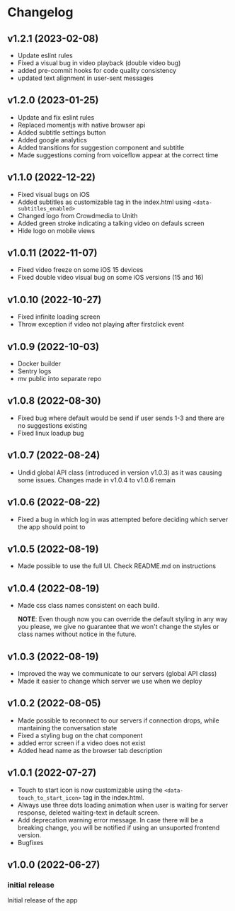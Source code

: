 # Changelog

## v1.2.1 (2023-02-08)

- Update eslint rules
- Fixed a visual bug in video playback (double video bug)
- added pre-commit hooks for code quality consistency
- updated text alignment in user-sent messages

## v1.2.0 (2023-01-25)

- Update and fix eslint rules
- Replaced momentjs with native browser api
- Added subtitle settings button
- Added google analytics
- Added transitions for suggestion component and subtitle
- Made suggestions coming from voiceflow appear at the correct time

## v1.1.0 (2022-12-22)

- Fixed visual bugs on iOS
- Added subtitles as customizable tag in the index.html using `<data-subtitles_enabled>`
- Changed logo from Crowdmedia to Unith
- Added green stroke indicating a talking video on defauls screen
- Hide logo on mobile views

## v1.0.11 (2022-11-07)

- Fixed video freeze on some iOS 15 devices
- Fixed double video visual bug on some iOS versions (15 and 16)

## v1.0.10 (2022-10-27)

- Fixed infinite loading screen
- Throw exception if video not playing after firstclick event

## v1.0.9 (2022-10-03)

- Docker builder
- Sentry logs
- mv public into separate repo

## v1.0.8 (2022-08-30)

- Fixed bug where default would be send if user sends 1-3 and there are no suggestions existing
- Fixed linux loadup bug

## v1.0.7 (2022-08-24)

- Undid global API class (introduced in version v1.0.3) as it was causing some issues. Changes made in v1.0.4 to v1.0.6 remain

## v1.0.6 (2022-08-22)

- Fixed a bug in which log in was attempted before deciding which server the app should point to

## v1.0.5 (2022-08-19)

- Made possible to use the full UI. Check README.md on instructions

## v1.0.4 (2022-08-19)

- Made css class names consistent on each build.

  **NOTE**: Even though now you can override the default styling in any way you please, we give no guarantee that we won't change the styles or class names without notice in the future.

## v1.0.3 (2022-08-19)

- Improved the way we communicate to our servers (global API class)
- Made it easier to change which server we use when we deploy

## v1.0.2 (2022-08-05)

- Made possible to reconnect to our servers if connection drops, while mantaining the conversation state
- Fixed a styling bug on the chat component
- added error screen if a video does not exist
- Added head name as the browser tab description

## v1.0.1 (2022-07-27)

- Touch to start icon is now customizable using the `<data-touch_to_start_icon>` tag in the index.html.
- Always use three dots loading animation when user is waiting for server response, deleted waiting-text in default screen.
- Add deprecation warning error message. In case there will be a breaking change, you will be notified if using an unsuported frontend version.
- Bugfixes

## v1.0.0 (2022-06-27)

### initial release

Initial release of the app
